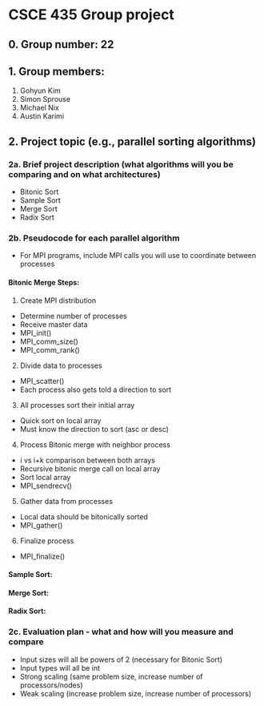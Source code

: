 # CSCE 435 Group project

## 0. Group number: 22

## 1. Group members:
1. Gohyun Kim
2. Simon Sprouse
3. Michael Nix
4. Austin Karimi

## 2. Project topic (e.g., parallel sorting algorithms)

### 2a. Brief project description (what algorithms will you be comparing and on what architectures)

- Bitonic Sort
- Sample Sort
- Merge Sort
- Radix Sort

### 2b. Pseudocode for each parallel algorithm
- For MPI programs, include MPI calls you will use to coordinate between processes



#### Bitonic Merge Steps:


1. Create MPI distribution
- Determine number of processes
- Receive master data
- MPI_init()
- MPI_comm_size()
- MPI_comm_rank()

2. Divide data to processes
- MPI_scatter()
- Each process also gets told a direction to sort

3. All processes sort their initial array 
- Quick sort on local array
- Must know the direction to sort (asc or desc)

4. Process Bitonic merge with neighbor process
- i vs i+k comparison between both arrays
- Recursive bitonic merge call on local array
- Sort local array
- MPI_sendrecv()

5. Gather data from processes
- Local data should be bitonically sorted
- MPI_gather()

6. Finalize process
- MPI_finalize()




#### Sample Sort:
#### Merge Sort:
#### Radix Sort:

### 2c. Evaluation plan - what and how will you measure and compare
- Input sizes will all be powers of 2 (necessary for Bitonic Sort)
- Input types will all be int
- Strong scaling (same problem size, increase number of processors/nodes)
- Weak scaling (increase problem size, increase number of processors)
